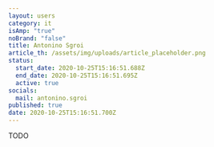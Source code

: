 ```yaml
---
layout: users
category: it
isAmp: "true"
noBrand: "false"
title: Antonino Sgroi
article_th: /assets/img/uploads/article_placeholder.png
status:
  start_date: 2020-10-25T15:16:51.688Z
  end_date: 2020-10-25T15:16:51.695Z
  active: true
socials:
  mail: antonino.sgroi
published: true
date: 2020-10-25T15:16:51.700Z
---
```

TODO